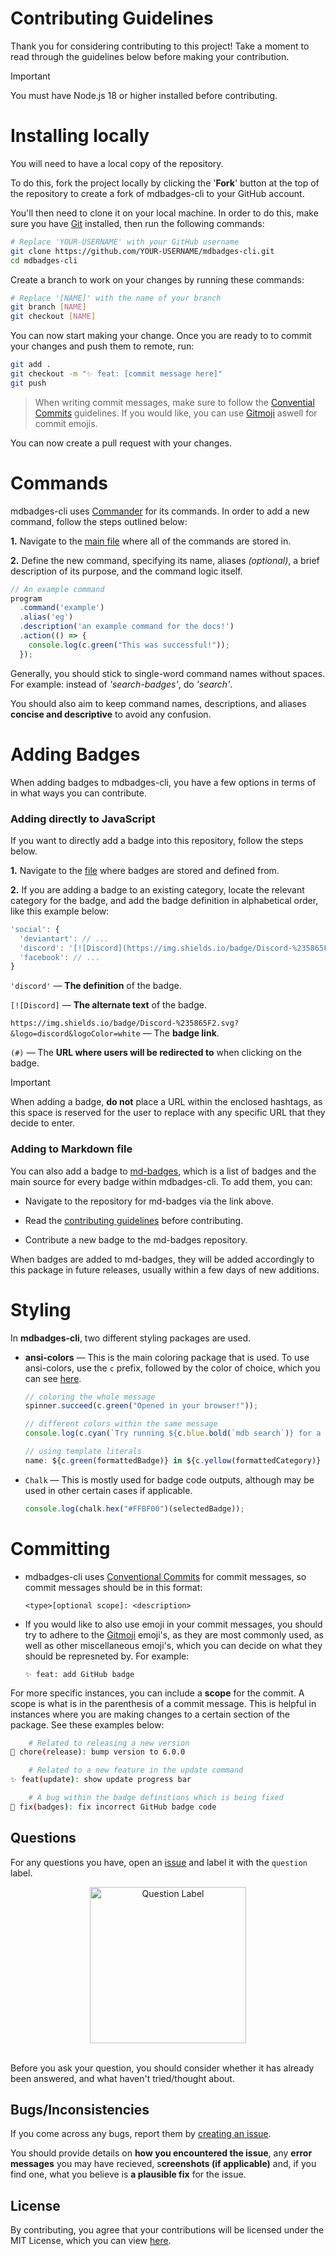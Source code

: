 # Contributing Guidelines

Thank you for considering contributing to this project! Take a moment to read through the guidelines below before making your contribution.

> [!IMPORTANT]
> You must have Node.js 18 or higher installed before contributing.

# Installing locally

You will need to have a local copy of the repository. 

To do this, fork the project locally by clicking the '**Fork**' button at the top of the repository to create a fork of mdbadges-cli to your GitHub account.

You'll then need to clone it on your local machine. In order to do this, make sure you have [Git][Git] installed, then run the following commands:

```bash
# Replace 'YOUR-USERNAME' with your GitHub username
git clone https://github.com/YOUR-USERNAME/mdbadges-cli.git
cd mdbadges-cli
```

Create a branch to work on your changes by running these commands:

```bash
# Replace '[NAME]' with the name of your branch
git branch [NAME]
git checkout [NAME]
```

You can now start making your change. Once you are ready to to commit your changes and push them to remote, run:

```bash
git add .
git checkout -m "✨ feat: [commit message here]"
git push
```

> When writing commit messages, make sure to follow the [Convential Commits][Convential Commits] guidelines. If you would like, you can use [Gitmoji][Gitmoji] aswell for commit emojis.

You can now create a pull request with your changes.

# Commands

mdbadges-cli uses [Commander][Commander] for its commands. In order to add a new command, follow the steps outlined below:

**1.** Navigate to the [main file][index.js] where all of the commands are stored in.

**2.** Define the new command, specifying its name, aliases *(optional)*, a brief description of its purpose, and the command logic itself.

```javascript
// An example command
program
  .command('example')
  .alias('eg')
  .description('an example command for the docs!')
  .action(() => {
    console.log(c.green("This was successful!"));
  });
```

Generally, you should stick to single-word command names without spaces. For example: instead of *'search-badges'*, do *'search'*. 

You should also aim to keep command names, descriptions, and aliases **concise and descriptive** to avoid any confusion.

# Adding Badges

When adding badges to mdbadges-cli, you have a few options in terms of in what ways you can contribute.

### Adding directly to JavaScript

If you want to directly add a badge into this repository, follow the steps below.

**1.** Navigate to the [file][badges.js] where badges are stored and defined from.

**2.** If you are adding a badge to an existing category, locate the relevant category for the badge, and add the badge definition in alphabetical order, like this example below:

```javascript
'social': {
  'deviantart': // ...
  'discord': '[![Discord](https://img.shields.io/badge/Discord-%235865F2.svg?&logo=discord&logoColor=white)](#) ',
  'facebook': // ...
}
```

`'discord'` — **The definition** of the badge.

`[![Discord]` — **The alternate text** of the badge.

`https://img.shields.io/badge/Discord-%235865F2.svg?&logo=discord&logoColor=white` — The **badge link**.

`(#)` — The **URL where users will be redirected to** when clicking on the badge.

> [!IMPORTANT]
> When adding a badge, **do not** place a URL within the enclosed hashtags, as this space is reserved for the user to replace with any specific URL that they decide to enter.

### Adding to Markdown file

You can also add a badge to [md-badges][md-badges], which is a list of badges and the main source for every badge within mdbadges-cli. To add them, you can:

* Navigate to the repository for md-badges via the link above.

* Read the [contributing guidelines][md-badges Contributing Guidelines] before contributing.

* Contribute a new badge to the md-badges repository.

When badges are added to md-badges, they will be added accordingly to this package in future releases, usually within a few days of new additions.

# Styling

In **mdbadges-cli**, two different styling packages are used.

* **ansi-colors** — This is the main coloring package that is used. To use ansi-colors, use the `c` prefix, followed by the color of choice, which you can see [here][ansi-colors Color Options].

    ```javascript
    // coloring the whole message
    spinner.succeed(c.green("Opened in your browser!"));

   // different colors within the same message
  console.log(c.cyan(`Try running ${c.blue.bold(`mdb search`)} for a full list of badges in this category.`,));

  // using template literals
  name: ${c.green(formattedBadge)} in ${c.yellow(formattedCategory)}
  ```

* `Chalk` — This is mostly used for badge code outputs, although may be used in other certain cases if applicable.

  ```javascript
  console.log(chalk.hex("#FFBF00")(selectedBadge));
  ```

# Committing

* mdbadges-cli uses [Conventional Commits][Convential Commits] for commit messages, so commit messages should be in this format:

    ```
    <type>[optional scope]: <description>
    ```

* If you would like to also use emoji in your commit messages, you should try to adhere to the [Gitmoji][Gitmoji] emoji's, as they are most commonly used, as well as other miscellaneous emoji's, which you can decide on what they should be represneted by. For example:

    ```
    ✨ feat: add GitHub badge
    ```

For more specific instances, you can include a **scope** for the commit. A scope is what is in the parenthesis of a commit message. This is helpful in instances where you are making changes to a certain section of the package. See these examples below:

```bash
    # Related to releasing a new version
🔖 chore(release): bump version to 6.0.0

    # Related to a new feature in the update command
✨ feat(update): show update progress bar

    # A bug within the badge definitions which is being fixed
🐛 fix(badges): fix incorrect GitHub badge code
```

## Questions

For any questions you have, open an [issue][Create an issue] and label it with the `question` label.

<div align="center">
  <img src="https://github.com/inttter/mdbadges-cli/assets/73017070/6175f030-109b-4931-aa25-7803360ce303" width="250" alt="Question Label">
</div>
<br>

Before you ask your question, you should consider whether it has already been answered, and what haven't tried/thought about.

## Bugs/Inconsistencies

If you come across any bugs, report them by [creating an issue][Issues]. 

You should provide details on **how you encountered the issue**, any **error messages** you may have recieved, s**creenshots (if applicable)** and, if you find one, what you believe is **a plausible fix** for the issue.

## License

By contributing, you agree that your contributions will be licensed under the MIT License, which you can view [here][License].

<!-- Link Definitions -->
[ansi-colors Color Options]: https://github.com/doowb/ansi-colors?tab=readme-ov-file#available-styles
[badges.js]: https://github.com/inttter/mdbadges-cli/blob/main/src/badges.js
[Commander]: https://www.npmjs.com/package/commander
[Convential Commits]: https://www.conventionalcommits.org/en/v1.0.0/
[Create an issue]: https://github.com/inttter/mdbadges-cli/issues/new
[Git]: https://git-scm.com
[Gitmoji]: https://gitmoji.dev
[index.js]: https://github.com/inttter/mdbadges-cli/blob/main/src/index.js
[Issues]: https://github.com/inttter/mdbadges-cli/issues
[License]: https://github.com/inttter/mdbadges-cli/blob/main/LICENSE
[md-badges]: https://github.com/inttter/md-badges
[md-badges Contributing Guidelines]: https://github.com/inttter/md-badges/blob/main/CONTRIBUTING.md